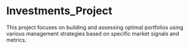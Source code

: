 # Investments_Project
This project focuses on building and assessing optimal portfolios using various management strategies based on specific market signals and metrics.
